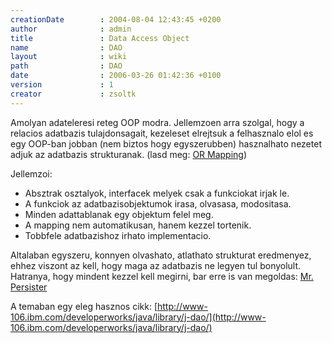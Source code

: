 ```yaml
---
creationDate        : 2004-08-04 12:43:45 +0200 
author              : admin 
title               : Data Access Object 
name                : DAO 
layout              : wiki 
path                : DAO 
date                : 2006-03-26 01:42:36 +0100 
version             : 1 
creator             : zsoltk 
---
```

Amolyan adateleresi reteg OOP modra. Jellemzoen arra szolgal, hogy a relacios adatbazis tulajdonsagait, kezeleset elrejtsuk a felhasznalo elol es egy OOP-ban jobban (nem biztos hogy egyszerubben) hasznalhato nezetet adjuk az adatbazis strukturanak. (lasd meg: [OR Mapping](OR%20Mapping.html))

Jellemzoi:

*   Absztrak osztalyok, interfacek melyek csak a funkciokat irjak le.
*   A funkciok az adatbazisobjektumok irasa, olvasasa, modositasa.
*   Minden adattablanak egy objektum felel meg.
*   A mapping nem automatikusan, hanem kezzel tortenik.
*   Tobbfele adatbazishoz irhato implementacio.

Altalaban egyszeru, konnyen olvashato, atlathato strukturat eredmenyez, ehhez viszont az kell, hogy maga az adatbazis ne legyen tul bonyolult. Hatranya, hogy mindent kezzel kell megirni, bar erre is van megoldas: [Mr. Persister](Mr.%20Persister.html)

A temaban egy eleg hasznos cikk: [http://www-106.ibm.com/developerworks/java/library/j-dao/](http://www-106.ibm.com/developerworks/java/library/j-dao/)
